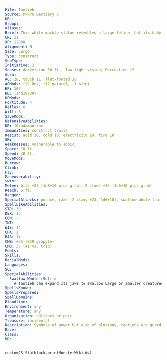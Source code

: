 ```yaml
---
File: Taotieh
Source: PFRPG Bestiary 3
URL: 
Group: 
aliases: 
Brief: This white marble statue resembles a large feline, but its body and face are covered in decorative etchings and runes.
CR: 11
XP: 12800
Alignment: N
Size: Large
Type: construct
SubType: 
Initiative: 2
Senses: darkvision 60 ft., low-light vision; Perception +2
Aura: 
AC: 28, touch 11, flat-footed 26
ACMods: (+2 Dex, +17 natural, -1 size)
HP: 107
HD: (14d10+30)
HPMods: 
Fortitude: 4
Reflex: 6
Will: 6
SaveMods: 
DefensiveAbilities: 
DR: 10/adamantine
Immunities: construct traits
Resist: acid 10, cold 10, electricity 10, fire 10
SR: 
Weaknesses: vulnerable to sonic
Space: 10 ft.
Speed: 40 ft.
MoveMods: 
Burrow: 
Climb: 
Fly: 
Maneuverability: 
Swim: 
Melee: bite +23 (1d8+10 plus grab), 2 claws +23 (1d6+10 plus grab)
Reach: 5 ft.
Ranged: 
SpecialAttacks: pounce, rake (2 claws +23, 1d6+10), swallow whole (suffocation, AC 18, hardness 8, 25 hp)
SpellLikeAbilities: 
STR: 30
DEX: 15
CON: -
INT: -
WIS: 14
CHA: 1
BAB: 14
CMB: +25 (+29 grapple)
CMD: 37 (41 vs. trip)
Feats: 
Skills: 
RacialMods: 
Languages: 
SQ: 
SpecialAbilities:
  Swallow Whole (Su): >
    A taotieh can expand its jaws to swallow Large or smaller creatures. When swallowed, a victim is transported to its own lightless pocket dimension-a stone prison just large enough to contain the victim. Creatures do not take damage within this pocket dimension, but there is only enough air inside to last for 3 rounds. At the end of the third round, the trapped creature must hold its breath or risk suffocation. A creature that attempts to carve its way out of this dimension with a weapon must be able to penetrate the surrounding walls' hardness 8. When a creature manages to cut its way out of this dimension,  it appears to leap out of the taotieh's mouth to emerge into any square adjacent to the taotieh's space-no actual hole is created in the creature, and new creatures that are swallowed later must cut their own way out. When a taotieh is destroyed, its body bursts open to allow the contents of its extradimensional stomachs to spill out into adjacent spaces. A taotieh can swallow up to four creatures at any one time.
SpellsKnown: 
SpellsPrepared: 
SpellDomains: 
Bloodline: 
Environment: any
Temperature: any
Organization: solitary or pair
Treasure: incidental
Description: Symbols of power but also of gluttony, taotiehs are guardian constructs formed of stone and built around a pocket of extradimensional space. Taotiehs are used to ward sacred or secluded areas from enemies and trespassers. Their semblance to tigers extends even to the animal's abilities in combat, as taotiehs are feared for their vicious attacks. The extradimensional space at the core of a taotieh allows the construct to swallow opponents of its own size and then shunt its victims into an airless pocket of space inside. A creature capable of existing without air could well spend an eternity inside a taotieh if it couldn't smash its way out or escape via plane-traversing magic, in which case it must wait for outside forces to slay its captor. Tales abound of great treasures and even greater dangers being unleashed upon a taotieh's destruction.  Construction  A taotieh is built from 12,000 pounds of marble, treated with special unguents and chemicals worth 5,000 gp.  TAOTIEH  CL 14th; Price 105,000 gp  Construction  Requirements Craft Construct, geas/quest, limited wish, plane shift, creator must be caster level 14th; Skill Craft (sculpture) or Craft (stonemasonry) DC 25; Cost 55,000 gp
Race: 
Class: 
MR: 
---
```

```dataviewjs
customJS.Statblock.printMonsterWiki(dv)
```
